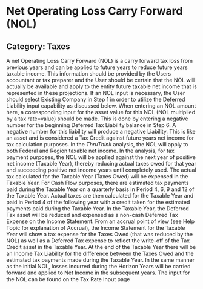# Net Operating Loss Carry Forward (NOL)
## Category: Taxes
A net Operating Loss Carry Forward (NOL) is a carry forward tax loss from previous years and can be applied to future years to reduce future years taxable income.
This information should be provided by the Users accountant or tax preparer and the User should be certain that the NOL will actually be available and apply to the entity future taxable net income that is represented in these projections.
If an NOL input is necessary, the User should select Existing Company in Step 1 in order to utilize the Deferred Liability input capability as discussed below.
When entering an NOL amount here, a corresponding input for the asset value for this NOL (NOL multiplied by a tax rate=value) should be made. This is done by entering a negative number for the beginning Deferred Tax Liability balance in Step 6. A negative number for this liability will produce a negative Liability. This is like an asset and is considered a Tax Credit against future years net income for tax calculation purposes.
In the *ThruThink* analysis, the NOL will apply to both Federal and Region taxable net income.
In the analysis, for tax payment purposes, the NOL will be applied against the next year of positive net income (Taxable Year), thereby reducing actual taxes owed for that year and succeeding positive net income years until completely used.
The actual tax calculated for the Taxable Year (Taxes Owed) will be expensed in the Taxable Year.
For Cash Flow purposes, there are estimated tax payments paid during the Taxable Year on a quarterly basis in Period 4, 6, 9 and 12 of the Taxable Year. Actual taxes are then calculated for the Taxable Year and paid in Period 4 of the following year with a credit taken for the estimated payments paid during the Taxable Year.
In the Taxable Year, the Deferred Tax asset will be reduced and expensed as a non-cash Deferred Tax Expense on the Income Statement. From an accrual point of view (see Help Topic for explanation of Accrual), the Income Statement for the Taxable Year will show a tax expense for the Taxes Owed (that was reduced by the NOL) as well as a Deferred Tax expense to reflect the write-off of the Tax Credit asset in the Taxable Year.
At the end of the Taxable Year there will be an Income Tax Liability for the difference between the Taxes Owed and the estimated tax payments made during the Taxable Year.
In the same manner as the initial NOL, losses incurred during the Horizon Years will be carried forward and applied to Net Income in the subsequent years.
The input for the NOL can be found on the Tax Rate Input page
